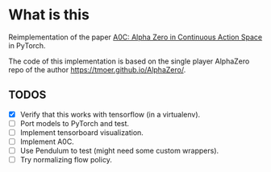 # What is this

Reimplementation of the paper [A0C: Alpha Zero in Continuous Action Space](https://arxiv.org/pdf/1805.09613.pdf) in PyTorch.

The code of this implementation is based on the single player AlphaZero repo of the author https://tmoer.github.io/AlphaZero/.

## TODOS
- [x] Verify that this works with tensorflow (in a virtualenv).
- [ ] Port models to PyTorch and test.
- [ ] Implement tensorboard visualization.
- [ ] Implement A0C.
- [ ] Use Pendulum to test (might need some custom wrappers).
- [ ] Try normalizing flow policy.
